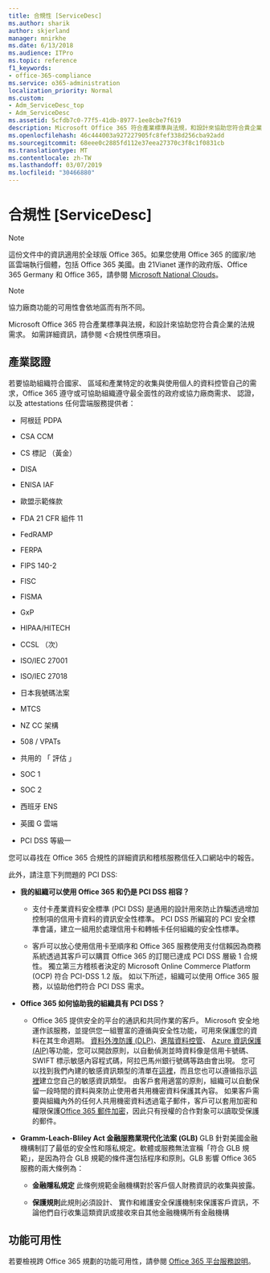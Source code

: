 ```yaml
---
title: 合規性 [ServiceDesc]
ms.author: sharik
author: skjerland
manager: mnirkhe
ms.date: 6/13/2018
ms.audience: ITPro
ms.topic: reference
f1_keywords:
- office-365-compliance
ms.service: o365-administration
localization_priority: Normal
ms.custom:
- Adm_ServiceDesc_top
- Adm_ServiceDesc
ms.assetid: 5cfdb7c0-77f5-41db-8977-1ee8cbe7f619
description: Microsoft Office 365 符合產業標準與法規，和設計來協助您符合貴企業的法規需求。 如需詳細資訊，請參閱 < 合規性供應項目。
ms.openlocfilehash: 46c444003a927227905fc8fef338d256cba92add
ms.sourcegitcommit: 68eee0c2885fd112e37eea27370c3f8c1f0831cb
ms.translationtype: MT
ms.contentlocale: zh-TW
ms.lasthandoff: 03/07/2019
ms.locfileid: "30466880"
---
```

# <a name="complianceservicedesc"></a>合規性 [ServiceDesc]

> [!NOTE]
> 這份文件中的資訊適用於全球版 Office 365。如果您使用 Office 365 的國家/地區雲端執行個體，包括 Office 365 美國。由 21Vianet 運作的政府版、Office 365 Germany 和 Office 365，請參閱 [Microsoft National Clouds](https://go.microsoft.com/fwlink/?linkid=841582)。 
  
> [!NOTE]
> 協力廠商功能的可用性會依地區而有所不同。 
  
Microsoft Office 365 符合產業標準與法規，和設計來協助您符合貴企業的法規需求。 如需詳細資訊，請參閱 <<c0>合規性供應項目。
  
## <a name="industry-certifications"></a>產業認證

若要協助組織符合國家、 區域和產業特定的收集與使用個人的資料控管自己的需求，Office 365 遵守或可協助組織遵守最全面性的政府或協力廠商需求、 認證，以及 attestations 任何雲端服務提供者：
  
- 阿根廷 PDPA
    
- CSA CCM
    
- CS 標記 （黃金）
    
- DISA
    
- ENISA IAF
    
- 歐盟示範條款
    
- FDA 21 CFR 組件 11
    
- FedRAMP
    
- FERPA
    
- FIPS 140-2
    
- FISC
    
- FISMA
    
- GxP
    
- HIPAA/HITECH
    
- CCSL （次）
    
- ISO/IEC 27001
    
- ISO/IEC 27018
    
- 日本我號碼法案
    
- MTCS
    
- NZ CC 架構
    
- 508 / VPATs
    
- 共用的 「 評估 」
    
- SOC 1
    
- SOC 2
    
- 西班牙 ENS
    
- 英國 G 雲端
    
- PCI DSS 等級一
    
您可以尋找在 Office 365 合規性的詳細資訊和稽核服務信任入口網站中的報告。
  
此外，請注意下列問題的 PCI DSS:
  
- **我的組織可以使用 Office 365 和仍是 PCI DSS 相容？**
    
  - 支付卡產業資料安全標準 (PCI DSS) 是通用的設計用來防止詐騙透過增加控制項的信用卡資料的資訊安全性標準。 PCI DSS 所編寫的 PCI 安全標準會議，建立一組用於處理信用卡和轉帳卡任何組織的安全性標準。
    
  - 客戶可以放心使用信用卡至順序和 Office 365 服務使用支付信賴因為商務系統透過其客戶可以購買 Office 365 的訂閱已達成 PCI DSS 層級 1 合規性。 獨立第三方稽核者決定的 Microsoft Online Commerce Platform (OCP) 符合 PCI-DSS 1.2 版。 如以下所述，組織可以使用 Office 365 服務，以協助他們符合 PCI DSS 需求。
    
- **Office 365 如何協助我的組織具有 PCI DSS？**
    
  - Office 365 提供安全的平台的通訊和共同作業的客戶。 Microsoft 安全地運作該服務，並提供您一組豐富的遵循與安全性功能，可用來保護您的資料在其生命週期。 [資料外洩防護 (DLP)](https://go.microsoft.com/fwlink/?linkid=868520)、[進階資料控管](https://go.microsoft.com/fwlink/?linkid=863925)、 [Azure 資訊保護 (AIP)](https://go.microsoft.com/fwlink/?linkid=868521)等功能，您可以開啟原則，以自動偵測並時資料像是信用卡號碼、 SWIFT 標示敏感內容程式碼，阿拉巴馬州銀行號碼等路由會出現。 您可以找到我們內建的敏感資訊類型的清單在[這裡](https://go.microsoft.com/fwlink/?linkid=868522)，而且您也可以遵循指示[這裡](https://go.microsoft.com/fwlink/?linkid=868523)建立您自己的敏感資訊類型。 由客戶套用適當的原則，組織可以自動保留一段時間的資料與來防止使用者共用機密資料保護其內容。 如果客戶需要與組織內外的任何人共用機密資料透過電子郵件，客戶可以套用加密和權限保護[Office 365 郵件加密](https://go.microsoft.com/fwlink/?linkid=858986)，因此只有授權的合作對象可以讀取受保護的郵件。 
    
- **Gramm-Leach-Bliley Act 金融服務業現代化法案 (GLB)** GLB 針對美國金融機構制訂了最低的安全性和隱私規定。軟體或服務無法宣稱「符合 GLB 規範」，是因為符合 GLB 規範的條件還包括程序和原則。GLB 影響 Office 365 服務的兩大條例為： 
    
  - **金融隱私規定** 此條例規範金融機構對於客戶個人財務資訊的收集與披露。 
    
  - **保護規則**此規則必須設計、 實作和維護安全保護機制來保護客戶資訊，不論他們自行收集這類資訊或接收來自其他金融機構所有金融機構 
    
## <a name="feature-availability"></a>功能可用性

若要檢視跨 Office 365 規劃的功能可用性，請參閱 [Office 365 平台服務說明](https://technet.microsoft.com/en-us/library/office-365-platform-service-description.aspx)。
  

